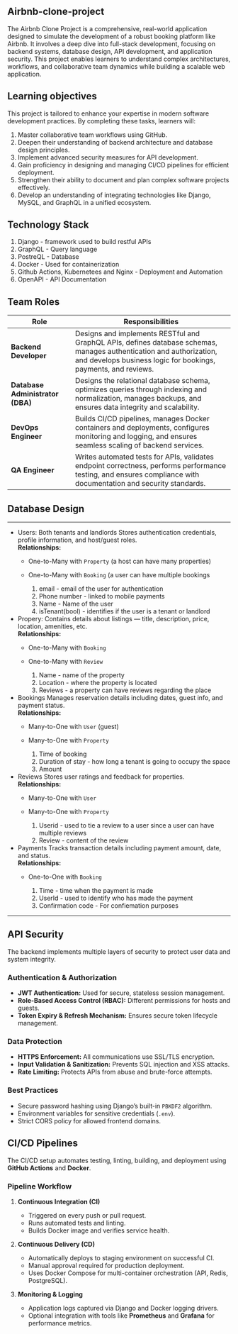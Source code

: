 ## Airbnb-clone-project

The Airbnb Clone Project is a comprehensive, real-world application designed to simulate the development of a robust booking platform like Airbnb. It involves a deep dive into full-stack development, focusing on backend systems, database design, API development, and application security. This project enables learners to understand complex architectures, workflows, and collaborative team dynamics while building a scalable web application.

## Learning objectives

This project is tailored to enhance your expertise in modern software development practices. By completing these tasks, learners will:

  1. Master collaborative team workflows using GitHub.
  2. Deepen their understanding of backend architecture and database design principles.
  3. Implement advanced security measures for API development.
  4. Gain proficiency in designing and managing CI/CD pipelines for efficient deployment.
  5. Strengthen their ability to document and plan complex software projects effectively.
  6. Develop an understanding of integrating technologies like Django, MySQL, and GraphQL in a unified ecosystem.

## Technology Stack

1. Django - framework used to build restful APIs
2. GraphQL - Query language
3. PostreQL - Database
4. Docker - Used for containerization
5. Github Actions, Kubernetees and Nginx - Deployment and Automation
6. OpenAPI - API Documentation 

## Team Roles

| Role | Responsibilities |
|------|------------------|
| **Backend Developer** | Designs and implements RESTful and GraphQL APIs, defines database schemas, manages authentication and authorization, and develops business logic for bookings, payments, and reviews. |
| **Database Administrator (DBA)** | Designs the relational database schema, optimizes queries through indexing and normalization, manages backups, and ensures data integrity and scalability. |
| **DevOps Engineer** | Builds CI/CD pipelines, manages Docker containers and deployments, configures monitoring and logging, and ensures seamless scaling of backend services. |
| **QA Engineer** | Writes automated tests for APIs, validates endpoint correctness, performs performance testing, and ensures compliance with documentation and security standards. |

## Database Design
---

+ Users: Both tenants and landlords
  Stores authentication credentials, profile information, and host/guest roles.  
  **Relationships:**  
  - One-to-Many with `Property` (a host can have many properties)  
  - One-to-Many with `Booking` (a user can have multiple bookings
    
    1. email - email of the user for authentication
    2. Phone number - linked to mobile payments
    3. Name - Name of the user
    4. isTenant(bool) - identifies if the user is a tenant or landlord 
+ Propery:
  Contains details about listings — title, description, price, location, amenities, etc.  
  **Relationships:**  
  - One-to-Many with `Booking`  
  - One-to-Many with `Review`
  
    1. Name - name of the property
    2. Location - where the property is located
    3. Reviews - a property can have reviews regarding the place
+ Bookings
  Manages reservation details including dates, guest info, and payment status.  
  **Relationships:**  
  - Many-to-One with `User` (guest)  
  - Many-to-One with `Property`
  
    1. Time of booking
    2. Duration of stay - how long a tenant is going to occupy the space
    3. Amount
+ Reviews
  Stores user ratings and feedback for properties.  
  **Relationships:**  
  - Many-to-One with `User`  
  - Many-to-One with `Property`

    1. Userid - used to tie a review to a user since a user can have multiple reviews
    2. Review - content of the review
+ Payments
  Tracks transaction details including payment amount, date, and status.  
  **Relationships:**  
  - One-to-One with `Booking`

    1. Time - time when the payment is made
    2. UserId - used to identify who has made the payment
    3. Confirmation code - For confiemation purposes

---

## API Security

The backend implements multiple layers of security to protect user data and system integrity.

### **Authentication & Authorization**
- **JWT Authentication:** Used for secure, stateless session management.
- **Role-Based Access Control (RBAC):** Different permissions for hosts and guests.
- **Token Expiry & Refresh Mechanism:** Ensures secure token lifecycle management.

### **Data Protection**
- **HTTPS Enforcement:** All communications use SSL/TLS encryption.
- **Input Validation & Sanitization:** Prevents SQL injection and XSS attacks.
- **Rate Limiting:** Protects APIs from abuse and brute-force attempts.

### **Best Practices**
- Secure password hashing using Django’s built-in `PBKDF2` algorithm.
- Environment variables for sensitive credentials (`.env`).
- Strict CORS policy for allowed frontend domains.

## CI/CD Pipelines

The CI/CD setup automates testing, linting, building, and deployment using **GitHub Actions** and **Docker**.

### **Pipeline Workflow**
1. **Continuous Integration (CI)**
   - Triggered on every push or pull request.
   - Runs automated tests and linting.
   - Builds Docker image and verifies service health.

2. **Continuous Delivery (CD)**
   - Automatically deploys to staging environment on successful CI.
   - Manual approval required for production deployment.
   - Uses Docker Compose for multi-container orchestration (API, Redis, PostgreSQL).

3. **Monitoring & Logging**
   - Application logs captured via Django and Docker logging drivers.
   - Optional integration with tools like **Prometheus** and **Grafana** for performance metrics.








